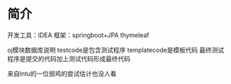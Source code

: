 # 简介
开发工具：IDEA 框架：springboot+JPA thymeleaf

oj模块数据库说明
testcode是包含测试程序
templatecode是模板代码
最终测试程序是提交的代码加上测试代码形成最终代码

来自lntu的一位弱鸡的尝试估计也没人看
